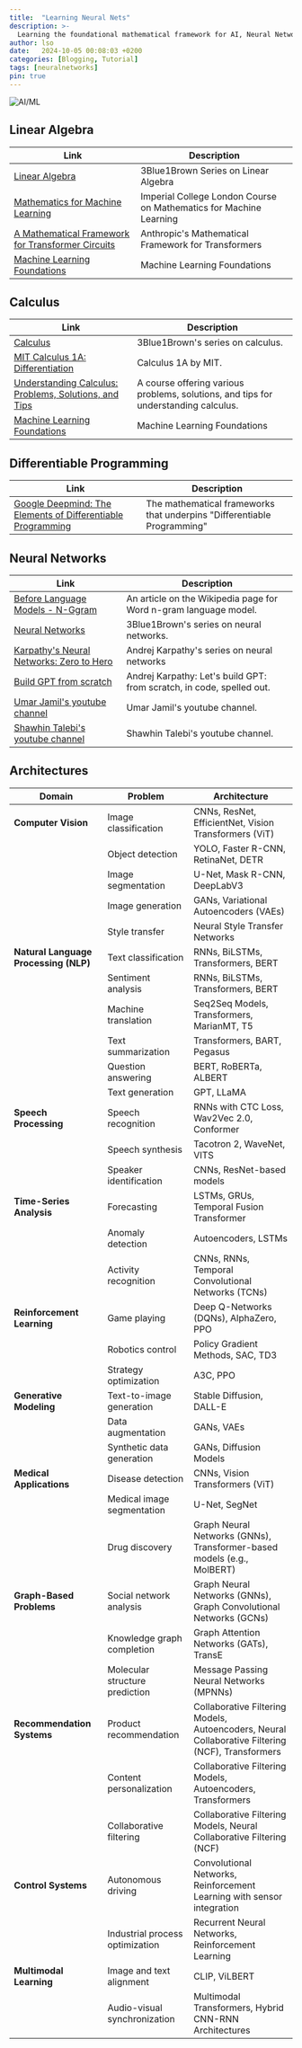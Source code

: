 ```yaml
---
title:  "Learning Neural Nets"
description: >-
  Learning the foundational mathematical framework for AI, Neural Networks, ML and DL.
author: lso
date:   2024-10-05 00:08:03 +0200
categories: [Blogging, Tutorial]
tags: [neuralnetworks]
pin: true
---
```


![AI/ML](../../assets/images/ai-ml-basis.png)

## Linear Algebra

| Link | Description |
|------|-------------|
| [Linear Algebra](https://www.youtube.com/watch?v=fNk_zzaMoSs&list=PLZHQObOWTQDPD3MizzM2xVFitgF8hE_ab) | 3Blue1Brown Series on Linear Algebra |
| [Mathematics for Machine Learning](https://www.youtube.com/watch?v=0z6AhrOSrRs) | Imperial College London Course on  Mathematics for Machine Learning |
| [A Mathematical Framework for Transformer Circuits](https://transformer-circuits.pub/2021/framework/index.html) | Anthropic's Mathematical Framework for Transformers |
| [Machine Learning Foundations](https://github.com/jonkrohn/ML-foundations/tree/master) | Machine Learning Foundations |

## Calculus

| Link                                                                                      | Description                                      |
|-------------------------------------------------------------------------------------------|--------------------------------------------------|
| [Calculus](https://www.youtube.com/watch?v=WUvTyaaNkzM&list=PLZHQObOWTQDMsr9K-rj53DwVRMYO3t5Yr)                             | 3Blue1Brown's series on calculus.    |
| [MIT Calculus 1A: Differentiation](https://openlearninglibrary.mit.edu/courses/course-v1:MITx+18.01.1x+2T2019/course/)       | Calculus 1A by MIT. |
| [Understanding Calculus: Problems, Solutions, and Tips](https://www.thegreatcourses.com/courses/understanding-calculus-problems-solutions-and-tips) | A course offering various problems, solutions, and tips for understanding calculus.   |
| [Machine Learning Foundations](https://github.com/jonkrohn/ML-foundations/tree/master) | Machine Learning Foundations |

## Differentiable Programming

| Link                                                                                      | Description                                      |
|-------------------------------------------------------------------------------------------|--------------------------------------------------|
| [Google Deepmind: The Elements of Differentiable Programming](https://arxiv.org/pdf/2403.14606) | The mathematical frameworks that underpins "Differentiable Programming"     |



## Neural Networks

| Link                                                                                                      | Description                                              |
|-----------------------------------------------------------------------------------------------------------|----------------------------------------------------------|
| [Before Language Models - N-Ggram](https://en.wikipedia.org/wiki/Word_n-gram_language_model)               | An article on the Wikipedia page for Word n-gram language model. |
| [Neural Networks](https://www.youtube.com/playlist?list=PLZHQObOWTQDNU6R1_67000Dx_ZCJB-3pi)                | 3Blue1Brown's series on neural networks.         |
| [Karpathy's Neural Networks: Zero to Hero](https://github.com/karpathy/nn-zero-to-hero)                    | Andrej Karpathy's series on neural networks |
| [Build GPT from scratch](https://www.youtube.com/watch?v=kCc8FmEb1nY)                                      | Andrej Karpathy: Let's build GPT: from scratch, in code, spelled out.   |
| [Umar Jamil's youtube channel](https://www.youtube.com/@umarjamilai)                                      | Umar Jamil's youtube channel.   |
| [Shawhin Talebi's youtube channel](https://www.youtube.com/@ShawhinTalebi) | Shawhin Talebi's youtube channel. |

## Architectures

| **Domain**              | **Problem**                        | **Architecture**                                                                                   |
|--------------------------|------------------------------------|---------------------------------------------------------------------------------------------------|
| **Computer Vision**      | Image classification              | CNNs, ResNet, EfficientNet, Vision Transformers (ViT)                                             |
|                          | Object detection                  | YOLO, Faster R-CNN, RetinaNet, DETR                                                              |
|                          | Image segmentation                | U-Net, Mask R-CNN, DeepLabV3                                                                      |
|                          | Image generation                  | GANs, Variational Autoencoders (VAEs)                                                            |
|                          | Style transfer                    | Neural Style Transfer Networks                                                                    |
| **Natural Language Processing (NLP)** | Text classification               | RNNs, BiLSTMs, Transformers, BERT                                                                 |
|                          | Sentiment analysis                | RNNs, BiLSTMs, Transformers, BERT                                                                 |
|                          | Machine translation               | Seq2Seq Models, Transformers, MarianMT, T5                                                       |
|                          | Text summarization                | Transformers, BART, Pegasus                                                                       |
|                          | Question answering                | BERT, RoBERTa, ALBERT                                                                             |
|                          | Text generation                   | GPT, LLaMA                                                                                       |
| **Speech Processing**    | Speech recognition                | RNNs with CTC Loss, Wav2Vec 2.0, Conformer                                                       |
|                          | Speech synthesis                  | Tacotron 2, WaveNet, VITS                                                                         |
|                          | Speaker identification            | CNNs, ResNet-based models                                                                         |
| **Time-Series Analysis** | Forecasting                       | LSTMs, GRUs, Temporal Fusion Transformer                                                         |
|                          | Anomaly detection                 | Autoencoders, LSTMs                                                                               |
|                          | Activity recognition              | CNNs, RNNs, Temporal Convolutional Networks (TCNs)                                               |
| **Reinforcement Learning** | Game playing                     | Deep Q-Networks (DQNs), AlphaZero, PPO                                                           |
|                          | Robotics control                  | Policy Gradient Methods, SAC, TD3                                                                |
|                          | Strategy optimization             | A3C, PPO                                                                                         |
| **Generative Modeling**  | Text-to-image generation          | Stable Diffusion, DALL-E                                                                          |
|                          | Data augmentation                 | GANs, VAEs                                                                                       |
|                          | Synthetic data generation         | GANs, Diffusion Models                                                                            |
| **Medical Applications** | Disease detection                 | CNNs, Vision Transformers (ViT)                                                                  |
|                          | Medical image segmentation        | U-Net, SegNet                                                                                    |
|                          | Drug discovery                    | Graph Neural Networks (GNNs), Transformer-based models (e.g., MolBERT)                           |
| **Graph-Based Problems** | Social network analysis           | Graph Neural Networks (GNNs), Graph Convolutional Networks (GCNs)                                |
|                          | Knowledge graph completion        | Graph Attention Networks (GATs), TransE                                                          |
|                          | Molecular structure prediction    | Message Passing Neural Networks (MPNNs)                                                          |
| **Recommendation Systems** | Product recommendation          | Collaborative Filtering Models, Autoencoders, Neural Collaborative Filtering (NCF), Transformers |
|                          | Content personalization           | Collaborative Filtering Models, Autoencoders, Transformers                                       |
|                          | Collaborative filtering           | Collaborative Filtering Models, Neural Collaborative Filtering (NCF)                             |
| **Control Systems**      | Autonomous driving                | Convolutional Networks, Reinforcement Learning with sensor integration                           |
|                          | Industrial process optimization   | Recurrent Neural Networks, Reinforcement Learning                                                |
| **Multimodal Learning**  | Image and text alignment          | CLIP, ViLBERT                                                                                   |
|                          | Audio-visual synchronization      | Multimodal Transformers, Hybrid CNN-RNN Architectures                                            |

